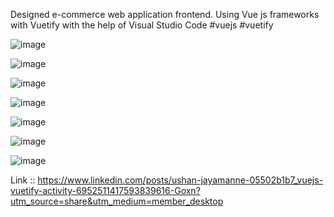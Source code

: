 Designed e-commerce web application frontend.
Using Vue js frameworks with Vuetify 
with the help of Visual Studio Code
#vuejs #vuetify

![image](https://user-images.githubusercontent.com/64035537/215870480-ecc45767-e97e-4f49-a1e6-bfcc3060950d.png)

![image](https://user-images.githubusercontent.com/64035537/215870577-8e6b9232-5099-4ff7-b7ba-6fd7902ac9a7.png)

![image](https://user-images.githubusercontent.com/64035537/215870675-99c7482c-0c1b-4e35-9834-cea5c969edb1.png)

![image](https://user-images.githubusercontent.com/64035537/215870747-8706ce40-515a-4898-8816-3110a563aaa7.png)

![image](https://user-images.githubusercontent.com/64035537/215870864-70a529e6-041a-495c-9459-585cf66d78a4.png)

![image](https://user-images.githubusercontent.com/64035537/215870947-c2264542-cdab-4b95-b731-636bee167f7c.png)

![image](https://user-images.githubusercontent.com/64035537/215871002-ff6a3d64-1cba-46fb-acff-7d6a4d181b65.png)

Link :: https://www.linkedin.com/posts/ushan-jayamanne-05502b1b7_vuejs-vuetify-activity-6952511417593839616-Goxn?utm_source=share&utm_medium=member_desktop
